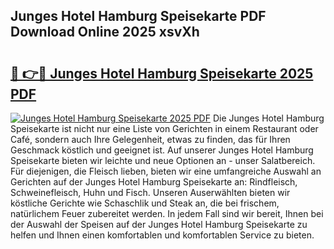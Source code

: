 ## Junges Hotel Hamburg Speisekarte PDF Download Online 2025 xsvXh

# <h2><a href="http://gc6d19.nevu.top/?p=Junges+Hotel+Hamburg+Speisekarte">🔗 👉🔴 Junges Hotel Hamburg Speisekarte 2025 PDF</a></h2>

[![Junges Hotel Hamburg Speisekarte 2025 PDF](https://i.imgur.com/dBaPXMq.png)](http://gc6d19.nevu.top/?p=Junges+Hotel+Hamburg+Speisekarte)
Die Junges Hotel Hamburg Speisekarte ist nicht nur eine Liste von Gerichten in einem Restaurant oder Café, sondern auch Ihre Gelegenheit, etwas zu finden, das für Ihren Geschmack köstlich und geeignet ist. Auf unserer Junges Hotel Hamburg Speisekarte bieten wir leichte und neue Optionen an - unser Salatbereich. Für diejenigen, die Fleisch lieben, bieten wir eine umfangreiche Auswahl an Gerichten auf der Junges Hotel Hamburg Speisekarte an: Rindfleisch, Schweinefleisch, Huhn und Fisch. Unseren Auserwählten bieten wir köstliche Gerichte wie Schaschlik und Steak an, die bei frischem, natürlichem Feuer zubereitet werden. In jedem Fall sind wir bereit, Ihnen bei der Auswahl der Speisen auf der Junges Hotel Hamburg Speisekarte zu helfen und Ihnen einen komfortablen und komfortablen Service zu bieten.
